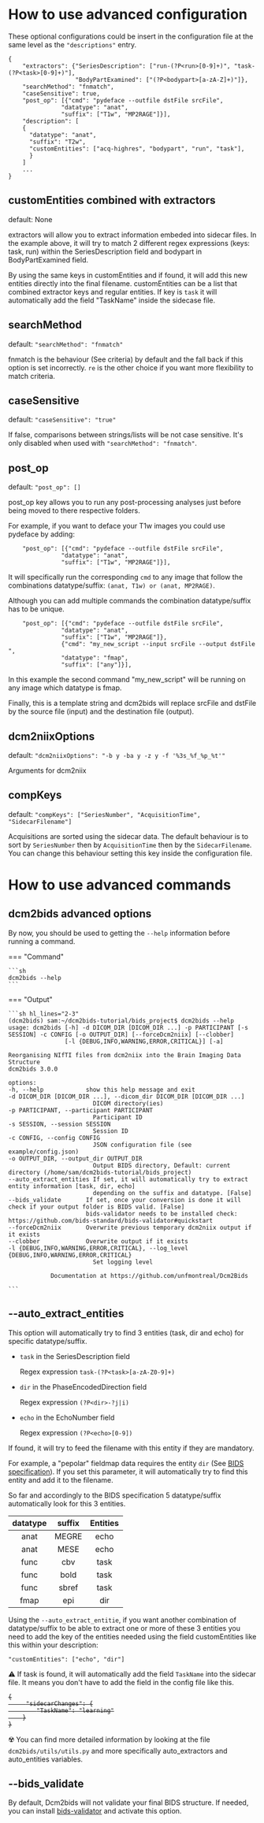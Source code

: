 # How to use advanced configuration

These optional configurations could be insert in the configuration file at the
same level as the `"descriptions"` entry.

```
{
    "extractors": {"SeriesDescription": ["run-(?P<run>[0-9]+)", "task-(?P<task>[0-9]+)"], 
                   "BodyPartExamined": ["(?P<bodypart>[a-zA-Z]+)"]},
    "searchMethod": "fnmatch",
    "caseSensitive": true,
    "post_op": [{"cmd": "pydeface --outfile dstFile srcFile",
               "datatype": "anat",
               "suffix": ["T1w", "MP2RAGE"]}],
    "description": [
    {
      "datatype": "anat",
      "suffix": "T2w",
      "customEntities": ["acq-highres", "bodypart", "run", "task"],
      }
    ]
    ...
}
```

## customEntities combined with extractors

default: None

extractors will allow you to extract information embeded into sidecar files. 
In the example above, it will try to match 2 different regex expressions (keys: task, run) within the 
SeriesDescription field and bodypart in BodyPartExamined field.

By using the same keys in customEntities and if found, it will add this new entities directly into the final filename.
customEntities can be a list that combined extractor keys and regular entities. 
If key is `task` it will automatically add the field "TaskName" inside the sidecase file.

## searchMethod

default: `"searchMethod": "fnmatch"`

fnmatch is the behaviour (See criteria) by default and the fall back if this
option is set incorrectly. `re` is the other choice if you want more flexibility
to match criteria.

## caseSensitive

default: `"caseSensitive": "true"`

If false, comparisons between strings/lists will be not case sensitive. It's
only disabled when used with `"searchMethod": "fnmatch"`.

## post_op

default: `"post_op": []`

post_op key allows you to run any post-processing analyses just before being moved 
to there respective folders. 

For example, if you want to deface your T1w images you could use pydeface by adding:
```
    "post_op": [{"cmd": "pydeface --outfile dstFile srcFile",
               "datatype": "anat",
               "suffix": ["T1w", "MP2RAGE"]}],
```

It will specifically run the corresponding `cmd` to any image that follow the combinations
datatype/suffix: `(anat, T1w) or (anat, MP2RAGE)`.

Although you can add multiple commands the combination datatype/suffix has to be unique.

```
    "post_op": [{"cmd": "pydeface --outfile dstFile srcFile",
               "datatype": "anat",
               "suffix": ["T1w", "MP2RAGE"]},
               {"cmd": "my_new_script --input srcFile --output dstFile ",
               "datatype": "fmap",
               "suffix": ["any"]}],
```

In this example the second command "my_new_script" will be running on any image which datatype is fmap.

Finally, this is a template string and dcm2bids will replace srcFile and dstFile by the
source file (input) and the destination file (output).

## dcm2niixOptions

default: `"dcm2niixOptions": "-b y -ba y -z y -f '%3s_%f_%p_%t'"`

Arguments for dcm2niix

## compKeys

default: `"compKeys": ["SeriesNumber", "AcquisitionTime", "SidecarFilename"]`

Acquisitions are sorted using the sidecar data. The default behaviour is to sort
by `SeriesNumber` then by `AcquisitionTime` then by the `SidecarFilename`. You
can change this behaviour setting this key inside the configuration file.


# How to use advanced commands

## dcm2bids advanced options

By now, you should be used to getting the `--help` information before running a
command.

=== "Command"

    ```sh
    dcm2bids --help
    ```

=== "Output"

    ```sh hl_lines="2-3"
    (dcm2bids) sam:~/dcm2bids-tutorial/bids_project$ dcm2bids --help
    usage: dcm2bids [-h] -d DICOM_DIR [DICOM_DIR ...] -p PARTICIPANT [-s SESSION] -c CONFIG [-o OUTPUT_DIR] [--forceDcm2niix] [--clobber]
                    [-l {DEBUG,INFO,WARNING,ERROR,CRITICAL}] [-a]

    Reorganising NIfTI files from dcm2niix into the Brain Imaging Data Structure
    dcm2bids 3.0.0

    options:
    -h, --help            show this help message and exit
    -d DICOM_DIR [DICOM_DIR ...], --dicom_dir DICOM_DIR [DICOM_DIR ...]
                            DICOM directory(ies)
    -p PARTICIPANT, --participant PARTICIPANT
                            Participant ID
    -s SESSION, --session SESSION
                            Session ID
    -c CONFIG, --config CONFIG
                            JSON configuration file (see example/config.json)
    -o OUTPUT_DIR, --output_dir OUTPUT_DIR
                            Output BIDS directory, Default: current directory (/home/sam/dcm2bids-tutorial/bids_project)
    --auto_extract_entities If set, it will automatically try to extract entity information [task, dir, echo]
                            depending on the suffix and datatype. [False]
    --bids_validate       If set, once your conversion is done it will check if your output folder is BIDS valid. [False]
                          bids-validator needs to be installed check: https://github.com/bids-standard/bids-validator#quickstart
    --forceDcm2niix       Overwrite previous temporary dcm2niix output if it exists
    --clobber             Overwrite output if it exists
    -l {DEBUG,INFO,WARNING,ERROR,CRITICAL}, --log_level {DEBUG,INFO,WARNING,ERROR,CRITICAL}
                            Set logging level

                Documentation at https://github.com/unfmontreal/Dcm2Bids

    ```

## --auto_extract_entities

This option will automatically try to find 3 entities (task, dir and echo) for specific datatype/suffix.

* `task` in the SeriesDescription field

    Regex expression `task-(?P<task>[a-zA-Z0-9]+)`

* `dir` in the PhaseEncodedDirection field

    Regex expression `(?P<dir>-?j|i)`

* `echo` in the EchoNumber field 

    Regex expression `(?P<echo>[0-9])`

If found, it will try to feed the filename with this entity if they are mandatory.

For example, a "pepolar" fieldmap data requires the entity `dir` (See [BIDS specification](https://bids-specification.readthedocs.io/en/stable/04-modality-specific-files/01-magnetic-resonance-imaging-data.html#case-4-multiple-phase-encoded-directions-pepolar)). 
If you set this parameter, it will automatically try to find this entity and add it to the filename.

So far and accordingly to the BIDS specification 5 datatype/suffix automatically look for this 3 entities.

| datatype |  suffix | Entities |
|:--------:|:----------:|:--------:|
| anat | MEGRE | echo |
| anat | MESE | echo |
| func | cbv | task |
| func | bold | task |
| func | sbref | task |
| fmap | epi | dir |

Using the `--auto_extract_entitie`, if you want another combination of datatype/suffix to be able to 
extract one or more of these 3 entities you need to add the key of the entities needed using the field customEntities like this within your description:

```
"customEntities": ["echo", "dir"]
```

:warning: If task is found, it will automatically add the field `TaskName` into the sidecar file. 
It means you don't have to add the field in the config file like this.

<strike>

```
{
     "sidecarChanges": {
        "TaskName": "learning"
    }
}
```

</strike>
   
:radioactive: You can find more detailed information by looking at the file `dcm2bids/utils/utils.py` and 
more specifically auto_extractors and auto_entities variables.


## --bids_validate

By default, Dcm2bids will not validate your final BIDS structure.
If needed, you can install [bids-validator](https://github.com/bids-standard/bids-validator#quickstart) and activate this option.
